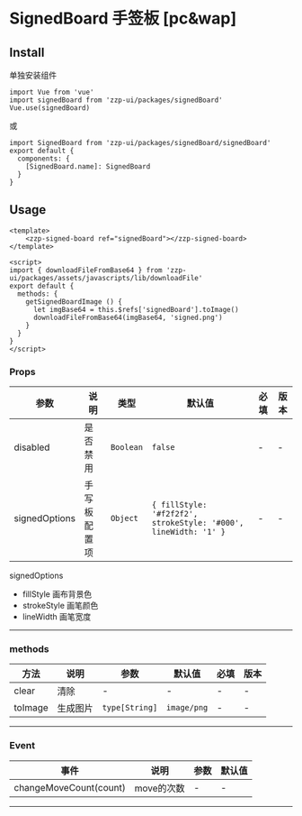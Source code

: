 # SignedBoard 手签板 [pc&wap]

## Install

单独安装组件
```vue
import Vue from 'vue'
import signedBoard from 'zzp-ui/packages/signedBoard'
Vue.use(signedBoard)
```
或
```vue
import SignedBoard from 'zzp-ui/packages/signedBoard/signedBoard'
export default {
  components: {
    [SignedBoard.name]: SignedBoard
  }
}
```

## Usage

```vue
<template>
    <zzp-signed-board ref="signedBoard"></zzp-signed-board>
</template>

<script>
import { downloadFileFromBase64 } from 'zzp-ui/packages/assets/javascripts/lib/downloadFile'
export default {
  methods: {
    getSignedBoardImage () {
      let imgBase64 = this.$refs['signedBoard'].toImage()
      downloadFileFromBase64(imgBase64, 'signed.png')
    }
  } 
}
</script>
```

### Props 

| 参数 | 说明 | 类型 | 默认值 | 必填 | 版本 |
| ---- | ---- | ---- | ---- | ---- | ---- |
| disabled | 是否禁用 | `Boolean` | `false` | - | - |
| signedOptions | 手写板配置项 | `Object` | `{ fillStyle: '#f2f2f2', strokeStyle: '#000', lineWidth: '1' }` | - | - |

signedOptions
* fillStyle 画布背景色
* strokeStyle 画笔颜色
* lineWidth 画笔宽度
---

### methods 

| 方法 | 说明 | 参数 | 默认值 | 必填 | 版本 |
| ---- | ---- | ---- | ---- | ---- | ---- |
| clear | 清除 | - | - | - | - |
| toImage | 生成图片 | `type[String]` | `image/png` | - | - |

---

### Event

| 事件 | 说明 | 参数 | 默认值 |
| ---- | ---- | ---- | ---- |
| changeMoveCount(count) | move的次数 | - | - |

---
